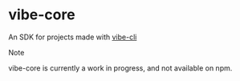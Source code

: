 # vibe-core

An SDK for projects made with [vibe-cli](https://github.com/Shiraga94/vibe-cli)

> [!NOTE]
> vibe-core is currently a work in progress, and not available on npm.